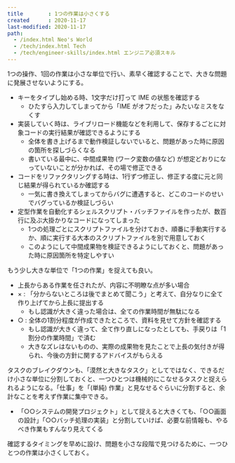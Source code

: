 ```yaml
---
title        : 1つの作業は小さくする
created      : 2020-11-17
last-modified: 2020-11-17
path:
  - /index.html Neo's World
  - /tech/index.html Tech
  - /tech/engineer-skills/index.html エンジニア必須スキル
---
```


1つの操作、1回の作業は小さな単位で行い、素早く確認することで、大きな問題に発展させないようにする。

- キーをタイプし始める時、1文字だけ打って IME の状態を確認する
  - ひたすら入力してしまってから「IME がオフだった」みたいなミスをなくす
- 実装していく時は、ライブリロード機能などを利用して、保存するごとに対象コードの実行結果が確認できるようにする
  - 全体を書き上げるまで動作検証しないでいると、問題があった時に原因の箇所を探しづらくなる
  - 書いている最中に、中間成果物 (ワーク変数の値など) が想定どおりになっていないことが分かれば、その場で修正できる
- コードをリファクタリングする時は、1行ずつ修正し、修正する度に元と同じ結果が得られているか確認する
  - 一気に書き換えてしまってからバグに遭遇すると、どこのコードのせいでバグっているか検証しづらい
- 定型作業を自動化するシェルスクリプト・バッチファイルを作ったが、数百行に及ぶ大掛かりなコードになってしまった
  - 1つの処理ごとにスクリプトファイルを分けておき、順番に手動実行するか、順に実行する大本のスクリプトファイルを別で用意しておく
  - このようにして中間成果物を検証できるようにしておくと、問題があった時に原因箇所を特定しやすい

もう少し大きな単位で「1つの作業」を捉えても良い。

- 上長からある作業を任されたが、内容に不明瞭な点が多い場合
- × : 「分からないところは後でまとめて聞こう」と考えて、自分なりに全て作り上げてから上長に提出する
  - もし認識が大きく違った場合は、全ての作業時間が無駄になる
- ○ : 全体の1割分程度が作成できたところで、資料を見せて方針を確認する
  - もし認識が大きく違って、全て作り直しになったとしても、手戻りは「1割分の作業時間」で済む
  - 大きなズレはないものの、実際の成果物を見たことで上長の気付きが得られ、今後の方針に関するアドバイスがもらえる

タスクのブレイクダウンも、「漠然と大きなタスク」としてではなく、できるだけ小さな単位に分割しておくと、一つひとつは機械的にこなせるタスクと捉えられるようになる。「仕事」を「(単純) 作業」と見なせるぐらいに分割すると、余計なことを考えず作業に集中できる。

- 「○○システムの開発プロジェクト」として捉えると大きくても、「○○画面の設計」「○○バッチ処理の実装」と分割していけば、必要な前情報も、やるべき作業もすんなり見えてくる

確認するタイミングを早めに設け、問題を小さな段階で見つけるために、一つひとつの作業は小さくしておく。
